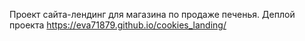 Проект сайта-лендинг для магазина по продаже печенья.
Деплой проекта https://eva71879.github.io/cookies_landing/
